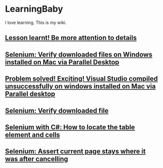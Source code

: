 # LearningBaby
I love learning. This is my wiki.
## [Lesson learnt! Be more attention to details ](https://github.com/learningbaby/blog/issues/6#issue-716902398)
## [Selenium: Verify downloaded files on Windows installed on Mac via Parallel Desktop](https://github.com/betaxp/learningbaby/issues/5#issue-711570733)
## [Problem solved! Exciting! Visual Studio compiled unsuccessfully on windows installed on Mac via Parallel desktop](https://github.com/betaxp/learningbaby/issues/4#issue-710813724)
## [Selenium: Verify downloaded file](https://github.com/betaxp/blog/issues/3#issue-710104742)
## [Selenium with C#: How to locate the table element and cells ](https://github.com/betaxp/blog/issues/1#issue-708507133)
## [Selenium: Assert current page stays where it was after cancelling](https://github.com/betaxp/blog/issues/2#issue-708593038)

